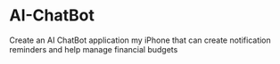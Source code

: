 # AI-ChatBot
Create an AI ChatBot application my iPhone that can create notification reminders and help manage financial budgets 
